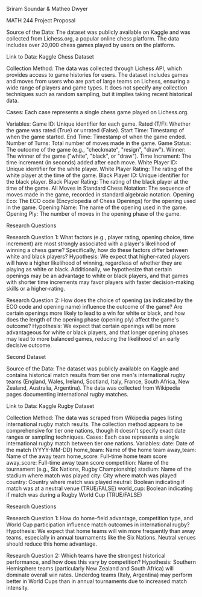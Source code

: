 Sriram Soundar & Matheo Dwyer

MATH 244 Project Proposal

Source of the Data: The dataset was publicly available on Kaggle and was collected from Lichess.org, a popular online chess platform. The data includes over 20,000 chess games played by users on the platform.

Link to Data: Kaggle Chess Dataset

Collection Method: The data was collected through Lichess API, which provides access to game histories for users. The dataset includes games and moves from users who are part of large teams on Lichess, ensuring a wide range of players and game types. It does not specify any collection techniques such as random sampling, but it implies taking recent historical data.

Cases: Each case represents a single chess game played on Lichess.org.

Variables:
Game ID: Unique identifier for each game.
Rated (T/F): Whether the game was rated (True) or unrated (False).
Start Time: Timestamp of when the game started.
End Time: Timestamp of when the game ended.
Number of Turns: Total number of moves made in the game.
Game Status: The outcome of the game (e.g., "checkmate", "resign", "draw").
Winner: The winner of the game ("white", "black", or "draw").
Time Increment: The time increment (in seconds) added after each move.
White Player ID: Unique identifier for the white player.
White Player Rating: The rating of the white player at the time of the game.
Black Player ID: Unique identifier for the black player.
Black Player Rating: The rating of the black player at the time of the game.
All Moves in Standard Chess Notation: The sequence of moves made in the game, recorded in standard algebraic notation.
Opening Eco: The ECO code (Encyclopedia of Chess Openings) for the opening used in the game.
Opening Name: The name of the opening used in the game.
Opening Ply: The number of moves in the opening phase of the game.






Research Questions

Research Question 1: What factors (e.g., player rating, opening choice, time increment) are most strongly associated with a player's likelihood of winning a chess game? Specifically, how do these factors differ between white and black players?
Hypothesis: We expect that higher-rated players will have a higher likelihood of winning, regardless of whether they are playing as white or black. Additionally, we hypothesize that certain openings may be an advantage to white or black players, and that games with shorter time increments may favor players with faster decision-making skills or a higher-rating.

Research Question 2: How does the choice of opening (as indicated by the ECO code and opening name) influence the outcome of the game? Are certain openings more likely to lead to a win for white or black, and how does the length of the opening phase (opening ply) affect the game's outcome?
Hypothesis: We expect that certain openings will be more advantageous for white or black players, and that longer opening phases may lead to more balanced games, reducing the likelihood of an early decisive outcome.


Second Dataset

Source of the Data: The dataset was publicly available on Kaggle and contains historical match results from tier one men's international rugby teams (England, Wales, Ireland, Scotland, Italy, France, South Africa, New Zealand, Australia, Argentina). The data was collected from Wikipedia pages documenting international rugby matches.

Link to Data: Kaggle Rugby Dataset

Collection Method: The data was scraped from Wikipedia pages listing international rugby match results. The collection method appears to be comprehensive for tier one nations, though it doesn't specify exact date ranges or sampling techniques.
Cases: Each case represents a single international rugby match between tier one nations.
Variables:
date: Date of the match (YYYY-MM-DD)
home_team: Name of the home team
away_team: Name of the away team
home_score: Full-time home team score
away_score: Full-time away team score
competition: Name of the tournament (e.g., Six Nations, Rugby Championship)
stadium: Name of the stadium where match was played
city: City where match was played
country: Country where match was played
neutral: Boolean indicating if match was at a neutral venue (TRUE/FALSE)
world_cup: Boolean indicating if match was during a Rugby World Cup (TRUE/FALSE)

Research Questions 

Research Question 1: How do home-field advantage, competition type, and World Cup participation influence match outcomes in international rugby?
Hypothesis: We expect that home teams will win more frequently than away teams, especially in annual tournaments like the Six Nations. Neutral venues should reduce this home advantage.

Research Question 2: Which teams have the strongest historical performance, and how does this vary by competition?
Hypothesis: Southern Hemisphere teams (particularly New Zealand and South Africa) will dominate overall win rates. Underdog teams (Italy, Argentina) may perform better in World Cups than in annual tournaments due to increased match intensity.

